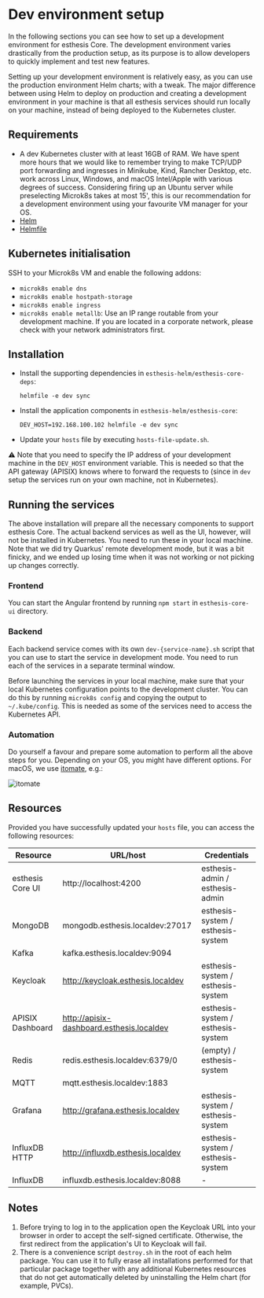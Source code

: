 # Dev environment setup

In the following sections you can see how to set up a development environment for esthesis Core. The
development environment varies drastically from the production setup, as its purpose is to allow
developers to quickly implement and test new features.

Setting up your development environment is relatively easy, as you can use the production
environment
Helm charts; with a tweak. The major difference between using Helm to deploy on production and
creating
a development environment in your machine is that all esthesis services should run locally on your
machine, instead of being deployed to the Kubernetes cluster.

## Requirements

- A dev Kubernetes cluster with at least 16GB of RAM. We have spent more hours that we would like to
	remember trying to make TCP/UDP port forwarding and ingresses in Minikube, Kind, Rancher Desktop, etc.
	work across Linux, Windows, and macOS Intel/Apple with various degrees of success. Considering firing
	up an Ubuntu server while preselecting Microk8s takes at most 15', this is our recommendation for a
	development environment using your favourite VM manager for your OS.
- [Helm](https://helm.sh)
- [Helmfile](https://github.com/helmfile/helmfile)

## Kubernetes initialisation

SSH to your Microk8s VM and enable the following addons:
- `microk8s enable dns`
- `microk8s enable hostpath-storage`
- `microk8s enable ingress`
- `microk8s enable metallb`: Use an IP range routable from your development machine. If you are
located in a corporate network, please check with your network administrators first.

## Installation

- Install the supporting dependencies in `esthesis-helm/esthesis-core-deps`:
	```shell
	helmfile -e dev sync
	```
- Install the application components in `esthesis-helm/esthesis-core`:
	```shell
	DEV_HOST=192.168.100.102 helmfile -e dev sync
	```
- Update your `hosts` file by executing `hosts-file-update.sh`.

⚠️ Note that you need to specify the IP address of your development machine in the `DEV_HOST` environment
variable. This is needed so that the API gateway (APISIX) knows where to forward the requests to
(since in `dev` setup the services run on your own machine, not in Kubernetes).

## Running the services
The above installation will prepare all the necessary components to support esthesis Core. The actual
backend services as well as the UI, however, will not be installed in Kubernetes. You need to run
these in your local machine. Note that we did try Quarkus' remote development mode, but it was a bit
finicky, and we ended up losing time when it was not working or not picking up changes correctly.

### Frontend
You can start the Angular frontend by running `npm start` in `esthesis-core-ui` directory.

### Backend
Each backend service comes with its own `dev-{service-name}.sh` script that you can use to start the
service in development mode. You need to run each of the services in a separate terminal window.

Before launching the services in your local machine, make sure that your local Kubernetes configuration
points to the development cluster. You can do this by running `microk8s config` and copying the
output to `~/.kube/config`. This is needed as some of the services need to access the Kubernetes API.

### Automation
Do yourself a favour and prepare some automation to perform all the above steps for you. Depending
on your OS, you might have different options. For macOS, we use [itomate](https://github.com/kamranahmedse/itomate),
e.g.:

![itomate](/img/docs/itomate.gif)

## Resources
Provided you have successfully updated your `hosts` file, you can access the following resources:

| Resource         | URL/host                                  | Credentials                       |
|------------------|-------------------------------------------|-----------------------------------|
| esthesis Core UI | http://localhost:4200                     | esthesis-admin / esthesis-admin   |
| MongoDB          | mongodb.esthesis.localdev:27017           | esthesis-system / esthesis-system |
| Kafka            | kafka.esthesis.localdev:9094              |                                   |
| Keycloak         | http://keycloak.esthesis.localdev         | esthesis-system / esthesis-system |
| APISIX Dashboard | http://apisix-dashboard.esthesis.localdev | esthesis-system / esthesis-system |
| Redis            | redis.esthesis.localdev:6379/0            | (empty) / esthesis-system         |
| MQTT             | mqtt.esthesis.localdev:1883               |                                   |
| Grafana          | http://grafana.esthesis.localdev          | esthesis-system / esthesis-system |
| InfluxDB HTTP    | http://influxdb.esthesis.localdev    	    | esthesis-system / esthesis-system |
| InfluxDB         | influxdb.esthesis.localdev:8088    	      | -                                 |

## Notes
1. Before trying to log in to the application open the Keycloak URL into your browser in order to
	 accept the self-signed certificate. Otherwise, the first redirect from the application's UI to
	 Keycloak will fail.
2. There is a convenience script `destroy.sh` in the root of each helm package. You can use it to fully
	 erase all installations performed for that particular package together with any additional Kubernetes
	 resources that do not get automatically deleted by uninstalling the Helm chart (for example, PVCs).

